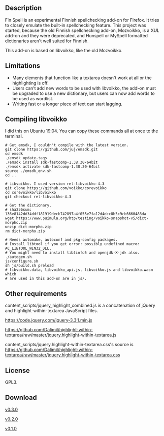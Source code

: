 ## Description

Fin Spell is an experimental Finnish spellchecking add-on for Firefox. It tries
to closely emulate the built-in spellchecking feature. This project was started,
because the old Finnish spellchecking add-on, Mozvoikko, is a XUL add-on and
they were deprecated, and Hunspell or MySpell formatted dictionaries aren't well
suited for Finnish.

This add-on is based on libvoikko, like the old Mozvoikko.

## Limitations

* Many elements that function like a textarea doesn't work at all or the highlighting is off.
* Users can't add new words to be used with libvoikko, the add-on must be upgraded to use a new
dictionary, but users can now add words to be used as wordlist.
* Writing fast or a longer piece of text can start lagging.

## Compiling libvoikko

I did this on Ubuntu 19.04. You can copy these commands all at once to the
terminal.

```
# Get emsdk, I couldn't compile with the latest version.
git clone https://github.com/juj/emsdk.git
cd emsdk
./emsdk update-tags
./emsdk install sdk-fastcomp-1.38.30-64bit
./emsdk activate sdk-fastcomp-1.38.30-64bit
source ./emsdk_env.sh
cd ..

# Libvoikko. I used version rel-libvoikko-4.3
git clone https://github.com/voikko/corevoikko
cd corevoikko/libvoikko
git checkout rel-libvoikko-4.3

# Get the dictionary.
# sha256sum: 136e8142dd34ddf181919decb742897a4f055e7fa12d4dcc8b5c9cb6660488da
wget https://www.puimula.org/htp/testing/voikko-snapshot-v5/dict-morpho.zip
unzip dict-morpho.zip
rm dict-morpho.zip

# Needs automake, autoconf and pkg-config packages.
# Install libtool if you get error: possibly undefined macro: AC_LIBTOOL_WIN32_DLL.
# You might need to install libtinfo5 and openjdk-X-jdk also.
./autogen.sh
js/configure.sh
sh js/build.sh preload
# libvoikko.data, libvoikko_api.js, libvoikko.js and libvoikko.wasm which
# are used in this add-on are in js/.
```

## Other requirements

content_scripts/jquery_highlight_combined.js is a concatenation of jQuery and
highlight-within-textarea JavaScript files.

https://code.jquery.com/jquery-3.3.1.min.js

https://github.com/Dalimil/highlight-within-textarea/raw/master/jquery.highlight-within-textarea.js

content_scripts/jquery.highlight-within-textarea.css's source is
https://github.com/Dalimil/highlight-within-textarea/raw/master/jquery.highlight-within-textarea.css

## License

GPL3.

## Download

[v0.3.0](https://github.com/fluks/fin-spell/releases/download/v0.3.0/fin_spell-0.3.0-fx.xpi)

[v0.2.0](https://github.com/fluks/fin-spell/releases/download/v0.2.0/fin_spell-0.2.0-fx.xpi)

[v0.1.0](https://github.com/fluks/fin-spell/releases/download/v0.1.0/fin_spell-0.1.0-fx.xpi)
